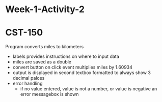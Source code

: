 # Week-1-Activity-2
# CST-150

Program converts miles to kilometers
  - labels provides instructions on where to input data
  - miles are saved as a double
  - convert button on click event multiplies miles by 1.60934
  - output is displayed in second textbox formatted to always show 3 decimal palces
  - error handling
    - if no value entered, value is not a number, or value is negative an error messagebox is shown
